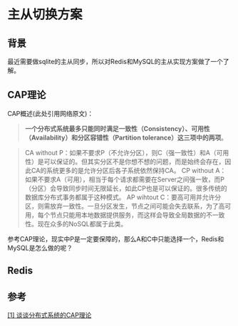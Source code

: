 # 主从切换方案

## 背景

最近需要做sqlite的主从同步，所以对Redis和MySQL的主从实现方案做了一个了解。

## CAP理论

CAP概述(此处引用网络原文)：

> **一个分布式系统最多只能同时满足一致性（Consistency）、可用性（Availability）和分区容错性（Partition tolerance）这三项中的两项**。



> CA without P：如果不要求P（不允许分区），则C（强一致性）和A（可用性）是可以保证的。但其实分区不是你想不想的问题，而是始终会存在，因此CA的系统更多的是允许分区后各子系统依然保持CA。
> CP without A：如果不要求A（可用），相当于每个请求都需要在Server之间强一致，而P（分区）会导致同步时间无限延长，如此CP也是可以保证的。很多传统的数据库分布式事务都属于这种模式。
> AP wihtout C：要高可用并允许分区，则需放弃一致性。一旦分区发生，节点之间可能会失去联系，为了高可用，每个节点只能用本地数据提供服务，而这样会导致全局数据的不一致性。现在众多的NoSQL都属于此类。

参考CAP理论，现实中P是一定要保障的，那么A和C中只能选择一个，Redis和MySQL是怎么做的呢？

## Redis

## 参考

[[1] 谈谈分布式系统的CAP理论](https://zhuanlan.zhihu.com/p/33999708)

